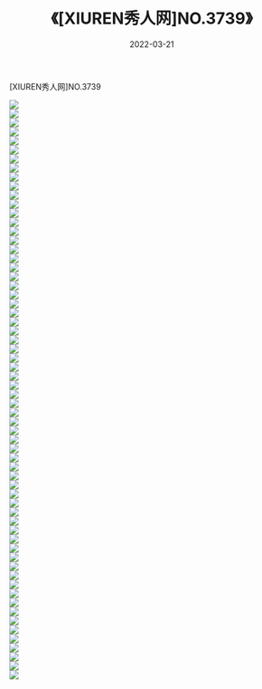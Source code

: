﻿---
layout: post
title:  《[XIUREN秀人网]NO.3739》
date:   2022-03-21
img: http://img.660000.xyz/Sharelink/秀人网/秀人网第04部分/[XIUREN秀人网]NO.3739/000.jpg
categories: [美女, 清纯, 唯美]
---

[XIUREN秀人网]NO.3739

 ![](http://img.660000.xyz/Sharelink/秀人网/秀人网第04部分/[XIUREN秀人网]NO.3739/001.jpg) <br>![](http://img.660000.xyz/Sharelink/秀人网/秀人网第04部分/[XIUREN秀人网]NO.3739/002.jpg) <br>![](http://img.660000.xyz/Sharelink/秀人网/秀人网第04部分/[XIUREN秀人网]NO.3739/003.jpg) <br>![](http://img.660000.xyz/Sharelink/秀人网/秀人网第04部分/[XIUREN秀人网]NO.3739/004.jpg) <br>![](http://img.660000.xyz/Sharelink/秀人网/秀人网第04部分/[XIUREN秀人网]NO.3739/005.jpg) <br>![](http://img.660000.xyz/Sharelink/秀人网/秀人网第04部分/[XIUREN秀人网]NO.3739/006.jpg) <br>![](http://img.660000.xyz/Sharelink/秀人网/秀人网第04部分/[XIUREN秀人网]NO.3739/007.jpg) <br>![](http://img.660000.xyz/Sharelink/秀人网/秀人网第04部分/[XIUREN秀人网]NO.3739/008.jpg) <br>![](http://img.660000.xyz/Sharelink/秀人网/秀人网第04部分/[XIUREN秀人网]NO.3739/009.jpg) <br>![](http://img.660000.xyz/Sharelink/秀人网/秀人网第04部分/[XIUREN秀人网]NO.3739/010.jpg) <br>![](http://img.660000.xyz/Sharelink/秀人网/秀人网第04部分/[XIUREN秀人网]NO.3739/011.jpg) <br>![](http://img.660000.xyz/Sharelink/秀人网/秀人网第04部分/[XIUREN秀人网]NO.3739/012.jpg) <br>![](http://img.660000.xyz/Sharelink/秀人网/秀人网第04部分/[XIUREN秀人网]NO.3739/013.jpg) <br>![](http://img.660000.xyz/Sharelink/秀人网/秀人网第04部分/[XIUREN秀人网]NO.3739/014.jpg) <br>![](http://img.660000.xyz/Sharelink/秀人网/秀人网第04部分/[XIUREN秀人网]NO.3739/015.jpg) <br>![](http://img.660000.xyz/Sharelink/秀人网/秀人网第04部分/[XIUREN秀人网]NO.3739/016.jpg) <br>![](http://img.660000.xyz/Sharelink/秀人网/秀人网第04部分/[XIUREN秀人网]NO.3739/017.jpg) <br>![](http://img.660000.xyz/Sharelink/秀人网/秀人网第04部分/[XIUREN秀人网]NO.3739/018.jpg) <br>![](http://img.660000.xyz/Sharelink/秀人网/秀人网第04部分/[XIUREN秀人网]NO.3739/019.jpg) <br>![](http://img.660000.xyz/Sharelink/秀人网/秀人网第04部分/[XIUREN秀人网]NO.3739/020.jpg) <br>![](http://img.660000.xyz/Sharelink/秀人网/秀人网第04部分/[XIUREN秀人网]NO.3739/021.jpg) <br>![](http://img.660000.xyz/Sharelink/秀人网/秀人网第04部分/[XIUREN秀人网]NO.3739/022.jpg) <br>![](http://img.660000.xyz/Sharelink/秀人网/秀人网第04部分/[XIUREN秀人网]NO.3739/023.jpg) <br>![](http://img.660000.xyz/Sharelink/秀人网/秀人网第04部分/[XIUREN秀人网]NO.3739/024.jpg) <br>![](http://img.660000.xyz/Sharelink/秀人网/秀人网第04部分/[XIUREN秀人网]NO.3739/025.jpg) <br>![](http://img.660000.xyz/Sharelink/秀人网/秀人网第04部分/[XIUREN秀人网]NO.3739/026.jpg) <br>![](http://img.660000.xyz/Sharelink/秀人网/秀人网第04部分/[XIUREN秀人网]NO.3739/027.jpg) <br>![](http://img.660000.xyz/Sharelink/秀人网/秀人网第04部分/[XIUREN秀人网]NO.3739/028.jpg) <br>![](http://img.660000.xyz/Sharelink/秀人网/秀人网第04部分/[XIUREN秀人网]NO.3739/029.jpg) <br>![](http://img.660000.xyz/Sharelink/秀人网/秀人网第04部分/[XIUREN秀人网]NO.3739/030.jpg) <br>![](http://img.660000.xyz/Sharelink/秀人网/秀人网第04部分/[XIUREN秀人网]NO.3739/031.jpg) <br>![](http://img.660000.xyz/Sharelink/秀人网/秀人网第04部分/[XIUREN秀人网]NO.3739/032.jpg) <br>![](http://img.660000.xyz/Sharelink/秀人网/秀人网第04部分/[XIUREN秀人网]NO.3739/033.jpg) <br>![](http://img.660000.xyz/Sharelink/秀人网/秀人网第04部分/[XIUREN秀人网]NO.3739/034.jpg) <br>![](http://img.660000.xyz/Sharelink/秀人网/秀人网第04部分/[XIUREN秀人网]NO.3739/035.jpg) <br>![](http://img.660000.xyz/Sharelink/秀人网/秀人网第04部分/[XIUREN秀人网]NO.3739/036.jpg) <br>![](http://img.660000.xyz/Sharelink/秀人网/秀人网第04部分/[XIUREN秀人网]NO.3739/037.jpg) <br>![](http://img.660000.xyz/Sharelink/秀人网/秀人网第04部分/[XIUREN秀人网]NO.3739/038.jpg) <br>![](http://img.660000.xyz/Sharelink/秀人网/秀人网第04部分/[XIUREN秀人网]NO.3739/039.jpg) <br>![](http://img.660000.xyz/Sharelink/秀人网/秀人网第04部分/[XIUREN秀人网]NO.3739/040.jpg) <br>![](http://img.660000.xyz/Sharelink/秀人网/秀人网第04部分/[XIUREN秀人网]NO.3739/041.jpg) <br>![](http://img.660000.xyz/Sharelink/秀人网/秀人网第04部分/[XIUREN秀人网]NO.3739/042.jpg) <br>![](http://img.660000.xyz/Sharelink/秀人网/秀人网第04部分/[XIUREN秀人网]NO.3739/043.jpg) <br>![](http://img.660000.xyz/Sharelink/秀人网/秀人网第04部分/[XIUREN秀人网]NO.3739/044.jpg) <br>![](http://img.660000.xyz/Sharelink/秀人网/秀人网第04部分/[XIUREN秀人网]NO.3739/045.jpg) <br>![](http://img.660000.xyz/Sharelink/秀人网/秀人网第04部分/[XIUREN秀人网]NO.3739/046.jpg) <br>![](http://img.660000.xyz/Sharelink/秀人网/秀人网第04部分/[XIUREN秀人网]NO.3739/047.jpg) <br>![](http://img.660000.xyz/Sharelink/秀人网/秀人网第04部分/[XIUREN秀人网]NO.3739/048.jpg) <br>![](http://img.660000.xyz/Sharelink/秀人网/秀人网第04部分/[XIUREN秀人网]NO.3739/049.jpg) <br>![](http://img.660000.xyz/Sharelink/秀人网/秀人网第04部分/[XIUREN秀人网]NO.3739/050.jpg) <br>![](http://img.660000.xyz/Sharelink/秀人网/秀人网第04部分/[XIUREN秀人网]NO.3739/051.jpg) <br>![](http://img.660000.xyz/Sharelink/秀人网/秀人网第04部分/[XIUREN秀人网]NO.3739/052.jpg) <br>![](http://img.660000.xyz/Sharelink/秀人网/秀人网第04部分/[XIUREN秀人网]NO.3739/053.jpg) <br>![](http://img.660000.xyz/Sharelink/秀人网/秀人网第04部分/[XIUREN秀人网]NO.3739/054.jpg) <br>![](http://img.660000.xyz/Sharelink/秀人网/秀人网第04部分/[XIUREN秀人网]NO.3739/055.jpg) <br>![](http://img.660000.xyz/Sharelink/秀人网/秀人网第04部分/[XIUREN秀人网]NO.3739/056.jpg) <br>![](http://img.660000.xyz/Sharelink/秀人网/秀人网第04部分/[XIUREN秀人网]NO.3739/057.jpg) <br>![](http://img.660000.xyz/Sharelink/秀人网/秀人网第04部分/[XIUREN秀人网]NO.3739/058.jpg) <br>![](http://img.660000.xyz/Sharelink/秀人网/秀人网第04部分/[XIUREN秀人网]NO.3739/059.jpg) <br>![](http://img.660000.xyz/Sharelink/秀人网/秀人网第04部分/[XIUREN秀人网]NO.3739/060.jpg) <br>![](http://img.660000.xyz/Sharelink/秀人网/秀人网第04部分/[XIUREN秀人网]NO.3739/061.jpg) <br>![](http://img.660000.xyz/Sharelink/秀人网/秀人网第04部分/[XIUREN秀人网]NO.3739/062.jpg) <br>![](http://img.660000.xyz/Sharelink/秀人网/秀人网第04部分/[XIUREN秀人网]NO.3739/063.jpg) <br>![](http://img.660000.xyz/Sharelink/秀人网/秀人网第04部分/[XIUREN秀人网]NO.3739/064.jpg) <br>